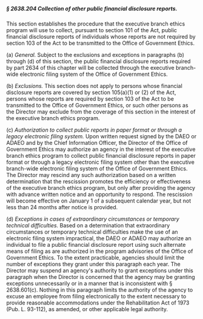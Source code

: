 ##### § 2638.204 Collection of other public financial disclosure reports. #####

This section establishes the procedure that the executive branch ethics program will use to collect, pursuant to section 101 of the Act, public financial disclosure reports of individuals whose reports are not required by section 103 of the Act to be transmitted to the Office of Government Ethics.

(a) *General.* Subject to the exclusions and exceptions in paragraphs (b) through (d) of this section, the public financial disclosure reports required by part 2634 of this chapter will be collected through the executive branch-wide electronic filing system of the Office of Government Ethics.

(b) *Exclusions.* This section does not apply to persons whose financial disclosure reports are covered by section 105(a)(1) or (2) of the Act, persons whose reports are required by section 103 of the Act to be transmitted to the Office of Government Ethics, or such other persons as the Director may exclude from the coverage of this section in the interest of the executive branch ethics program.

(c) *Authorization to collect public reports in paper format or through a legacy electronic filing system.* Upon written request signed by the DAEO or ADAEO and by the Chief Information Officer, the Director of the Office of Government Ethics may authorize an agency in the interest of the executive branch ethics program to collect public financial disclosure reports in paper format or through a legacy electronic filing system other than the executive branch-wide electronic filing system of the Office of Government Ethics. The Director may rescind any such authorization based on a written determination that the rescission promotes the efficiency or effectiveness of the executive branch ethics program, but only after providing the agency with advance written notice and an opportunity to respond. The rescission will become effective on January 1 of a subsequent calendar year, but not less than 24 months after notice is provided.

(d) *Exceptions in cases of extraordinary circumstances or temporary technical difficulties.* Based on a determination that extraordinary circumstances or temporary technical difficulties make the use of an electronic filing system impractical, the DAEO or ADAEO may authorize an individual to file a public financial disclosure report using such alternate means of filing as are authorized in the program advisories of the Office of Government Ethics. To the extent practicable, agencies should limit the number of exceptions they grant under this paragraph each year. The Director may suspend an agency's authority to grant exceptions under this paragraph when the Director is concerned that the agency may be granting exceptions unnecessarily or in a manner that is inconsistent with § 2638.601(c). Nothing in this paragraph limits the authority of the agency to excuse an employee from filing electronically to the extent necessary to provide reasonable accommodations under the Rehabilitation Act of 1973 (Pub. L. 93-112), as amended, or other applicable legal authority.